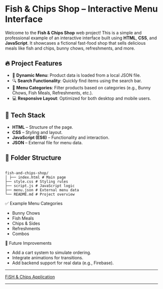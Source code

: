 # Fish & Chips Shop – Interactive Menu Interface

Welcome to the **Fish & Chips Shop** web project! This is a simple and professional example of an interactive interface built using **HTML**, **CSS**, and **JavaScript**. It showcases a fictional fast-food shop that sells delicious meals like fish and chips, bunny chows, refreshments, and more.

## 🔥 Project Features

- 🔄 **Dynamic Menu**: Product data is loaded from a local JSON file.
- 🔍 **Search Functionality**: Quickly find items using the search bar.
- 📂 **Menu Categories**: Filter products based on categories (e.g., Bunny Chows, Fish Meals, Refreshments, etc.).
- 💻 **Responsive Layout**: Optimized for both desktop and mobile users.

## 🧩 Tech Stack

- **HTML** – Structure of the page.
- **CSS** – Styling and layout.
- **JavaScript (ES6)** – Functionality and interaction.
- **JSON** – External file for menu data.

## 📁 Folder Structure
```

fish-and-chips-shop/ 
│ ├── index.html # Main page 
├── style.css # Styling rules 
├── script.js # JavaScript logic 
├── menu.json # External menu data 
└── README.md # Project overview

```

✅ Example Menu Categories
* Bunny Chows
* Fish Meals
* Chips & Sides
* Refreshments
* Combos

📌 Future Improvements
* Add a cart system to simulate ordering.
* Integrate animations for transitions.
* Add backend support for real data (e.g., Firebase).


---

[FiSH & Chips Application](https://theekingza.github.io/fish_and_chips)

---